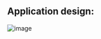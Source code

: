 ## Application design:

![image](https://github.com/user-attachments/assets/1369fac4-8068-4169-9d21-6af8789a6776)
